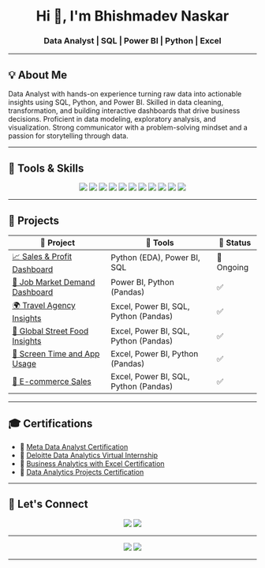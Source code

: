 <h1 align="center">Hi 👋, I'm Bhishmadev Naskar</h1>
<h3 align="center">Data Analyst | SQL | Power BI | Python | Excel</h3>

---

## 💡 About Me

Data Analyst with hands-on experience turning raw data into actionable insights using SQL, Python, and Power BI. Skilled in data cleaning,
transformation, and building interactive dashboards that drive business decisions. Proficient in data modeling, exploratory analysis, and
visualization. Strong communicator with a problem-solving mindset and a passion for storytelling through data.

---

## 🧰 Tools & Skills

<p align="center">
  <img src="https://img.shields.io/badge/Power_BI-yellow?logo=powerbi" />
  <img src="https://img.shields.io/badge/SQL-blue?logo=postgresql" />
  <img src="https://img.shields.io/badge/Python-3776AB?logo=python&logoColor=white" />
  <img src="https://img.shields.io/badge/Pandas-150458?logo=pandas&logoColor=white" />
  <img src="https://img.shields.io/badge/Excel-217346?logo=microsoft-excel&logoColor=white" />
  <img src="https://img.shields.io/badge/Tableau-E97627?logo=tableau&logoColor=white" />
  <img src="https://img.shields.io/badge/Seaborn-purple" />
  <img src="https://img.shields.io/badge/Matplotlib-purple" />
  <img src="https://img.shields.io/badge/Plotly-brightgreen" />
  <img src="https://img.shields.io/badge/GitHub-181717?logo=github&logoColor=white" />
  <img src="https://img.shields.io/badge/Generative_AI-blueviolet?logo=openai" />
</p>

---

## 📂 Projects

| 💼 Project | 📁 Tools | 🔄 Status |
|-----------|----------|-----------|
| [📈 Sales & Profit Dashboard]() | Python (EDA), Power BI, SQL | 🚧 Ongoing |
| [💼 Job Market Demand Dashboard](https://github.com/Bhishmadev2003/Job-Market-Analysis) | Power BI, Python (Pandas) | ✅ |
| [🌍 Travel Agency Insights](https://github.com/Bhishmadev2003/Travel_insights) | Excel, Power BI, SQL, Python (Pandas) | ✅ |
| [🍜 Global Street Food Insights](https://github.com/Bhishmadev2003/Global_street_food_insights) | Excel, Power BI, SQL, Python (Pandas) | ✅ |
| [📱 Screen Time and App Usage](https://github.com/Bhishmadev2003/screen_time_and_app_usage) | Excel, Power BI, Python (Pandas) | ✅ |
| [🛒 E-commerce Sales](https://github.com/Bhishmadev2003/E_commerce-sales) | Excel, Power BI, SQL, Python (Pandas) | ✅ |

---

## 🎓 Certifications

- 📌 [Meta Data Analyst Certification](https://www.coursera.org/account/accomplishments/professional-cert/S7D7Q14109ZB?utm_source=link&utm_medium=certificate&utm_content=cert_image&utm_campaign=sharing_cta&utm_product=prof)
- 📌 [Deloitte Data Analytics Virtual Internship](https://www.theforage.com/simulations/deloitte-au/data-analytics-s5zy)
- 📌 [Business Analytics with Excel Certification](https://www.simplilearn.com/skillup-certificate-landing?token=eyJjb3Vyc2VfaWQiOiI2NjQiLCJjZXJ0aWZpY2F0ZV91cmwiOiJodHRwczpcL1wvY2VydGlmaWNhdGVzLnNpbXBsaWNkbi5uZXRcL3NoYXJlXC84MzQ3MTcwXzg2OTkxMDExNzQ3MzA0NDY1ODE0LnBuZyIsInVzZXJuYW1lIjoiQmhpc2htYWRldiBOYXNrYXIifQ&utm_source=shared-certificate&utm_medium=app_lms&utm_campaign=shared-certificate-promotion&referrer=https%3A%2F%2Fcertificates.simplicdn.net%2Fshare%2F8347170_86991011747304465814.png&_branch_match_id=1456898716772370827&_branch_referrer=H4sIAAAAAAAAA8soKSkottLXL87MLcjJ1EssKNDLyczL1k%2FND%2FezDA0M8g5Jsq8rSk1LLSrKzEuPTyrKLy9OLbL1AapJTfHMAwBHVho%2FPwAAAA%3D%3D)
- 📌 [Data Analytics Projects Certification](https://www.simplilearn.com/skillup-certificate-landing?token=eyJjb3Vyc2VfaWQiOiI0NzYwIiwiY2VydGlmaWNhdGVfdXJsIjoiaHR0cHM6XC9cL2NlcnRpZmljYXRlcy5zaW1wbGljZG4ubmV0XC9zaGFyZVwvODM1NDU3NV84Njk5MTAxMTc0NzQ3Mjg5NjMzMC5wbmciLCJ1c2VybmFtZSI6IkJoaXNobWFkZXYgTmFza2FyIn0&utm_source=shared-certificate&utm_medium=app_lms&utm_campaign=shared-certificate-promotion&referrer=https%3A%2F%2Fcertificates.simplicdn.net%2Fshare%2F8354575_86991011747472896330.png&_branch_match_id=1456898716772370827&_branch_referrer=H4sIAAAAAAAAA8soKSkottLXL87MLcjJ1EssKNDLyczL1k83yPD19M8K9g5Jsq8rSk1LLSrKzEuPTyrKLy9OLbL1AapJTfHMAwBS8Kj3PwAAAA%3D%3D)

---

## 🔗 Let's Connect

<p align="center">
  <a href="mailto:bhishmadev2003@gmail.com"><img src="https://img.shields.io/badge/Gmail-D14836?style=flat&logo=gmail&logoColor=white" /></a>
  <a href="https://www.linkedin.com/in/bhishmadev-naskar"><img src="https://img.shields.io/badge/LinkedIn-0077B5?style=flat&logo=linkedin&logoColor=white" /></a>
</p>

---

<p align="center">
  <img src="https://github-readme-stats.vercel.app/api?username=Bhishmadev2003&show_icons=true&theme=react&hide_title=true&count_private=true" />
  <img src="https://github-readme-streak-stats.herokuapp.com/?user=Bhishmadev2003&theme=react" />
</p>

---

